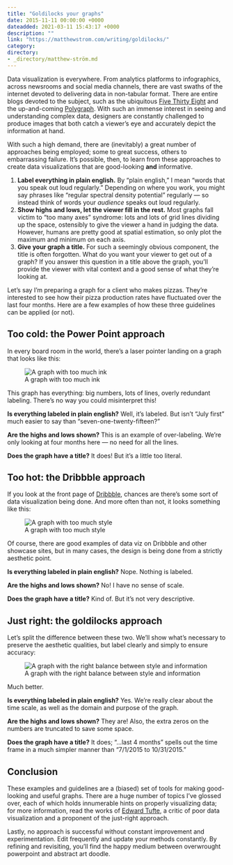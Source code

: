 ```yaml
---
title: "Goldilocks your graphs"
date: 2015-11-11 00:00:00 +0000
dateadded: 2021-03-11 15:43:17 +0000
description: ""
link: "https://matthewstrom.com/writing/goldilocks/"
category:
directory:
- _directory/matthew-ström.md
---
```

<p>Data visualization is everywhere. From analytics platforms to infographics, across newsrooms and social media channels, there are vast swaths of the internet devoted to delivering data in non-tabular format. There are entire blogs devoted to the subject, such as the ubiquitous <a href="http://fivethirtyeight.com/" target="_blank" rel="noopener">Five Thirty Eight</a> and the up-and-coming <a href="http://poly-graph.co/" target="_blank" rel="noopener">Polygraph</a>. With such an immense interest in seeing and understanding complex data, designers are constantly challenged to produce images that both catch a viewer’s eye and accurately depict the information at hand.</p>
<p>With such a high demand, there are (inevitably) a great number of approaches being employed; some to great success, others to embarrassing failure. It’s possible, then, to learn from these approaches to create data visualizations that are good-looking <strong>and</strong> informative.</p>
<ol>
<li><strong>Label everything in plain english.</strong> By “plain english,” I mean “words that you speak out loud regularly.” Depending on where you work, you might say phrases like “regular spectral density potential” regularly — so instead think of words your <em>audience</em> speaks out loud regularly.</li>
<li><strong>Show highs and lows, let the viewer fill in the rest.</strong> Most graphs fall victim to “too many axes” syndrome: lots and lots of grid lines dividing up the space, ostensibly to give the viewer a hand in judging the data. However, humans are pretty good at spatial estimation, so only plot the maximum and minimum on each axis.</li>
<li><strong>Give your graph a title.</strong> For such a seemingly obvious component, the title is often forgotten. What do you want your viewer to get out of a graph? If you answer this question in a title above the graph, you’ll provide the viewer with vital context and a good sense of what they’re looking at.</li>
</ol>
<p>Let’s say I’m preparing a graph for a client who makes pizzas. They’re interested to see how their pizza production rates have fluctuated over the last four months. Here are a few examples of how these three guidelines can be applied (or not).</p>
<h2 id="too-cold%3A-the-power-point-approach">Too cold: the Power Point approach</h2>
<p>In every board room in the world, there’s a laser pointer landing on a graph that looks like this:</p>
<figure data-type="image"><img src="https://matthewstrom.com/images/goldilocks-1.png" alt="A graph with too much ink"><figcaption>A graph with too much ink</figcaption></figure>
<p>This graph has everything: big numbers, lots of lines, overly redundant labeling. There’s no way you could misinterpret this!</p>
<p><strong>Is everything labeled in plain english?</strong> Well, it’s labeled. But isn’t “July first” much easier to say than “seven-one-twenty-fifteen?”</p>
<p><strong>Are the highs and lows shown?</strong> This is an example of over-labeling. We’re only looking at four months here — no need for all the lines.</p>
<p><strong>Does the graph have a title?</strong> It does! But it’s a little too literal.</p>
<h2 id="too-hot%3A-the-dribbble-approach">Too hot: the Dribbble approach</h2>
<p>If you look at the front page of <a href="http://dribbble.com/" target="_blank" rel="noopener">Dribbble</a>, chances are there’s some sort of data visualization being done. And more often than not, it looks something like this:</p>
<figure data-type="image"><img src="https://matthewstrom.com/images/goldilocks-2.png" alt="A graph with too much style"><figcaption>A graph with too much style</figcaption></figure>
<p>Of course, there are good examples of data viz on Dribbble and other showcase sites, but in many cases, the design is being done from a strictly aesthetic point.</p>
<p><strong>Is everything labeled in plain english?</strong> Nope. Nothing is labeled.</p>
<p><strong>Are the highs and lows shown?</strong> No! I have no sense of scale.</p>
<p><strong>Does the graph have a title?</strong> Kind of. But it’s not very descriptive.</p>
<h2 id="just-right%3A-the-goldilocks-approach">Just right: the goldilocks approach</h2>
<p>Let’s split the difference between these two. We’ll show what’s necessary to preserve the aesthetic qualities, but label clearly and simply to ensure accuracy:</p>
<figure data-type="image"><img src="https://matthewstrom.com/images/goldilocks-3.png" alt="A graph with the right balance between style and information"><figcaption>A graph with the right balance between style and information</figcaption></figure>
<p>Much better.</p>
<p><strong>Is everything labeled in plain english?</strong> Yes. We’re really clear about the time scale, as well as the domain and purpose of the graph.</p>
<p><strong>Are the highs and lows shown?</strong> They are! Also, the extra zeros on the numbers are truncated to save some space.</p>
<p><strong>Does the graph have a title?</strong> It does; “…last 4 months” spells out the time frame in a much simpler manner than “7/1/2015 to 10/31/2015.”</p>
<h2 id="conclusion">Conclusion</h2>
<p>These examples and guidelines are a (biased) set of tools for making good-looking and useful graphs. There are a huge number of topics I’ve glossed over, each of which holds innumerable hints on properly visualizing data; for more information, read the works of <a href="http://www.edwardtufte.com/tufte/" target="_blank" rel="noopener">Edward Tufte</a>, a critic of poor data visualization and a proponent of the just-right approach.</p>
<p>Lastly, no approach is successful without constant improvement and experimentation. Edit frequently and update your methods constantly. By refining and revisiting, you’ll find the happy medium between overwrought powerpoint and abstract art doodle.</p>
